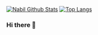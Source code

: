 [![Nabil Github Stats](https://github-readme-stats.vercel.app/api?username=arvnabil&count_private=true&theme=default&show_icons=true)](https://github.com/arvnabil)
[![Top Langs](https://github-readme-stats.vercel.app/api/top-langs/?username=arvnabil&layout=compact)](https://github.com/arvnabil)
<br>

### Hi there 👋

<!--
**arvnabil/arvnabil** is a ✨ _special_ ✨ repository because its `README.md` (this file) appears on your GitHub profile.

Here are some ideas to get you started:

- 🔭 I’m currently working on ...
- 🌱 I’m currently learning ...
- 👯 I’m looking to collaborate on ...
- 🤔 I’m looking for help with ...
- 💬 Ask me about ...
- 📫 How to reach me: ...
- 😄 Pronouns: ...
- ⚡ Fun fact: ...
-->
